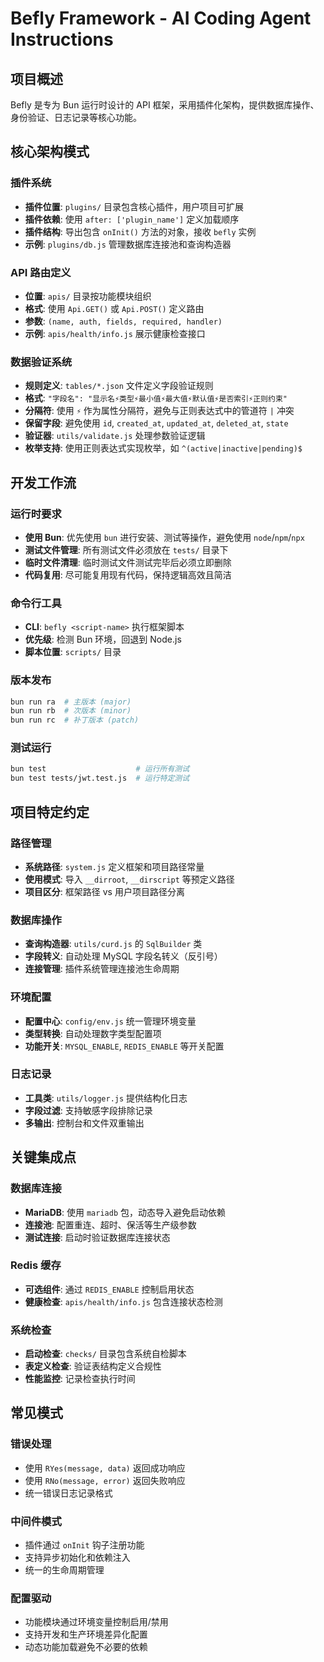 # Befly Framework - AI Coding Agent Instructions

## 项目概述

Befly 是专为 Bun 运行时设计的 API 框架，采用插件化架构，提供数据库操作、身份验证、日志记录等核心功能。

## 核心架构模式

### 插件系统

- **插件位置**: `plugins/` 目录包含核心插件，用户项目可扩展
- **插件依赖**: 使用 `after: ['plugin_name']` 定义加载顺序
- **插件结构**: 导出包含 `onInit()` 方法的对象，接收 `befly` 实例
- **示例**: `plugins/db.js` 管理数据库连接池和查询构造器

### API 路由定义

- **位置**: `apis/` 目录按功能模块组织
- **格式**: 使用 `Api.GET()` 或 `Api.POST()` 定义路由
- **参数**: `(name, auth, fields, required, handler)`
- **示例**: `apis/health/info.js` 展示健康检查接口

### 数据验证系统

- **规则定义**: `tables/*.json` 文件定义字段验证规则
- **格式**: `"字段名": "显示名⚡类型⚡最小值⚡最大值⚡默认值⚡是否索引⚡正则约束"`
- **分隔符**: 使用 `⚡` 作为属性分隔符，避免与正则表达式中的管道符 `|` 冲突
- **保留字段**: 避免使用 `id`, `created_at`, `updated_at`, `deleted_at`, `state`
- **验证器**: `utils/validate.js` 处理参数验证逻辑
- **枚举支持**: 使用正则表达式实现枚举，如 `^(active|inactive|pending)$`

## 开发工作流

### 运行时要求

- **使用 Bun**: 优先使用 `bun` 进行安装、测试等操作，避免使用 `node`/`npm`/`npx`
- **测试文件管理**: 所有测试文件必须放在 `tests/` 目录下
- **临时文件清理**: 临时测试文件测试完毕后必须立即删除
- **代码复用**: 尽可能复用现有代码，保持逻辑高效且简洁

### 命令行工具

- **CLI**: `befly <script-name>` 执行框架脚本
- **优先级**: 检测 Bun 环境，回退到 Node.js
- **脚本位置**: `scripts/` 目录

### 版本发布

```bash
bun run ra  # 主版本 (major)
bun run rb  # 次版本 (minor)
bun run rc  # 补丁版本 (patch)
```

### 测试运行

```bash
bun test                    # 运行所有测试
bun test tests/jwt.test.js  # 运行特定测试
```

## 项目特定约定

### 路径管理

- **系统路径**: `system.js` 定义框架和项目路径常量
- **使用模式**: 导入 `__dirroot`, `__dirscript` 等预定义路径
- **项目区分**: 框架路径 vs 用户项目路径分离

### 数据库操作

- **查询构造器**: `utils/curd.js` 的 `SqlBuilder` 类
- **字段转义**: 自动处理 MySQL 字段名转义（反引号）
- **连接管理**: 插件系统管理连接池生命周期

### 环境配置

- **配置中心**: `config/env.js` 统一管理环境变量
- **类型转换**: 自动处理数字类型配置项
- **功能开关**: `MYSQL_ENABLE`, `REDIS_ENABLE` 等开关配置

### 日志记录

- **工具类**: `utils/logger.js` 提供结构化日志
- **字段过滤**: 支持敏感字段排除记录
- **多输出**: 控制台和文件双重输出

## 关键集成点

### 数据库连接

- **MariaDB**: 使用 `mariadb` 包，动态导入避免启动依赖
- **连接池**: 配置重连、超时、保活等生产级参数
- **测试连接**: 启动时验证数据库连接状态

### Redis 缓存

- **可选组件**: 通过 `REDIS_ENABLE` 控制启用状态
- **健康检查**: `apis/health/info.js` 包含连接状态检测

### 系统检查

- **启动检查**: `checks/` 目录包含系统自检脚本
- **表定义检查**: 验证表结构定义合规性
- **性能监控**: 记录检查执行时间

## 常见模式

### 错误处理

- 使用 `RYes(message, data)` 返回成功响应
- 使用 `RNo(message, error)` 返回失败响应
- 统一错误日志记录格式

### 中间件模式

- 插件通过 `onInit` 钩子注册功能
- 支持异步初始化和依赖注入
- 统一的生命周期管理

### 配置驱动

- 功能模块通过环境变量控制启用/禁用
- 支持开发和生产环境差异化配置
- 动态功能加载避免不必要的依赖
